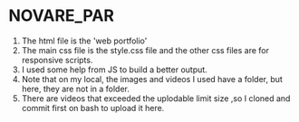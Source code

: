 # NOVARE_PAR
1. The html file is the 'web portfolio'
2. The main css file is the style.css file and the other css files are for responsive scripts.
3. I used some help from JS to build a better output.
4. Note that on my local, the images and videos I used have a folder, but here, they are not in a folder.
5. There are videos that exceeded the uplodable limit size ,so I cloned and commit first on bash to upload it here. 
